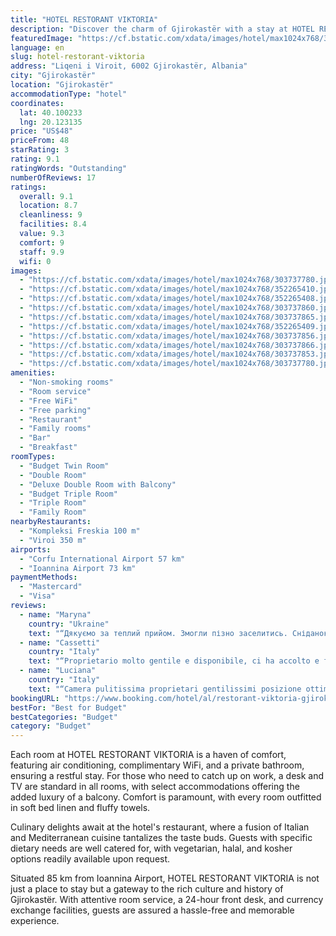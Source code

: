 ```yaml
---
title: "HOTEL RESTORANT VIKTORIA"
description: "Discover the charm of Gjirokastër with a stay at HOTEL RESTORANT VIKTORIA, a gem located just 46 km from the serene Zaravina Lake."
featuredImage: "https://cf.bstatic.com/xdata/images/hotel/max1024x768/303737780.jpg?k=141d9a608a1e9e0df4724cdb97e454ef88567f228d964c81f245f847c96ce2b5&o=&hp=1"
language: en
slug: hotel-restorant-viktoria
address: "Liqeni i Viroit, 6002 Gjirokastër, Albania"
city: "Gjirokastër"
location: "Gjirokastër"
accommodationType: "hotel"
coordinates:
  lat: 40.100233
  lng: 20.123135
price: "US$48"
priceFrom: 48
starRating: 3
rating: 9.1
ratingWords: "Outstanding"
numberOfReviews: 17
ratings:
  overall: 9.1
  location: 8.7
  cleanliness: 9
  facilities: 8.4
  value: 9.3
  comfort: 9
  staff: 9.9
  wifi: 0
images:
  - "https://cf.bstatic.com/xdata/images/hotel/max1024x768/303737780.jpg?k=141d9a608a1e9e0df4724cdb97e454ef88567f228d964c81f245f847c96ce2b5&o=&hp=1"
  - "https://cf.bstatic.com/xdata/images/hotel/max1024x768/352265410.jpg?k=d103a7b6dcb57d3332bd4dac14c46d756db2716cdbed05ec4bd3d62d63868873&o=&hp=1"
  - "https://cf.bstatic.com/xdata/images/hotel/max1024x768/352265408.jpg?k=38a4ee2517921442e718dba3a3484d7f7f45fffe1e14b22fdfed1249b9942add&o=&hp=1"
  - "https://cf.bstatic.com/xdata/images/hotel/max1024x768/303737860.jpg?k=cde3e6a4679f77d53c3507d81649178a3c32980e040e69d2ad24a68c4c7f42a7&o=&hp=1"
  - "https://cf.bstatic.com/xdata/images/hotel/max1024x768/303737865.jpg?k=95b1d3869fe4d0b8f170ec7ec382923048e36bd3ba4f0eb0818278d3eb64cefd&o=&hp=1"
  - "https://cf.bstatic.com/xdata/images/hotel/max1024x768/352265409.jpg?k=6df41d3c7a9b78776e66feaef9d435c407e45c846818dc0894d85e6be063ec8f&o=&hp=1"
  - "https://cf.bstatic.com/xdata/images/hotel/max1024x768/303737856.jpg?k=bd5a4587394459b3f0a10007b1ef850506a55b398d22b985f454388eaa3626e4&o=&hp=1"
  - "https://cf.bstatic.com/xdata/images/hotel/max1024x768/303737866.jpg?k=1f5ec815807a4f854050ce944debea443d1c602bae8ce288998f450dafb67b7c&o=&hp=1"
  - "https://cf.bstatic.com/xdata/images/hotel/max1024x768/303737853.jpg?k=eec69245a0e8b29052090bac3c51280c0f237ddafd4d753d19e5d9a7bec4ac55&o=&hp=1"
  - "https://cf.bstatic.com/xdata/images/hotel/max1024x768/303737780.jpg?k=141d9a608a1e9e0df4724cdb97e454ef88567f228d964c81f245f847c96ce2b5&o=&hp=1"
amenities:
  - "Non-smoking rooms"
  - "Room service"
  - "Free WiFi"
  - "Free parking"
  - "Restaurant"
  - "Family rooms"
  - "Bar"
  - "Breakfast"
roomTypes:
  - "Budget Twin Room"
  - "Double Room"
  - "Deluxe Double Room with Balcony"
  - "Budget Triple Room"
  - "Triple Room"
  - "Family Room"
nearbyRestaurants:
  - "Kompleksi Freskia 100 m"
  - "Viroi 350 m"
airports:
  - "Corfu International Airport 57 km"
  - "Ioannina Airport 73 km"
paymentMethods:
  - "Mastercard"
  - "Visa"
reviews:
  - name: "Maryna"
    country: "Ukraine"
    text: "“Дякуємо за теплий прийом. Змогли пізно заселитись. Сніданок в ресторані був супер. Уважність і турботливість Шефа кожної хвилини. Ввечері вимкнулось світло в місті, то запустили генератор. Всі питання вирішувались. Дякуємо за гостинність!”"
  - name: "Cassetti"
    country: "Italy"
    text: "“Proprietario molto gentile e disponibile, ci ha accolto e fatto sentire a casa nostra! Posizione appena fuori dal centro abitato quindi molto tranquilla, camera non molto ampia ma essenziale, bagno pulito. Colazione compresa e molto ricca con...”"
  - name: "Luciana"
    country: "Italy"
    text: "“Camera pulitissima proprietari gentilissimi posizione ottima lontano dal caos”"
bookingURL: "https://www.booking.com/hotel/al/restorant-viktoria-gjirokaster.en-gb.html?aid=8035640"
bestFor: "Best for Budget"
bestCategories: "Budget"
category: "Budget"
---
```


Each room at HOTEL RESTORANT VIKTORIA is a haven of comfort, featuring air conditioning, complimentary WiFi, and a private bathroom, ensuring a restful stay. For those who need to catch up on work, a desk and TV are standard in all rooms, with select accommodations offering the added luxury of a balcony. Comfort is paramount, with every room outfitted in soft bed linen and fluffy towels.

Culinary delights await at the hotel's restaurant, where a fusion of Italian and Mediterranean cuisine tantalizes the taste buds. Guests with specific dietary needs are well catered for, with vegetarian, halal, and kosher options readily available upon request.

Situated 85 km from Ioannina Airport, HOTEL RESTORANT VIKTORIA is not just a place to stay but a gateway to the rich culture and history of Gjirokastër. With attentive room service, a 24-hour front desk, and currency exchange facilities, guests are assured a hassle-free and memorable experience.